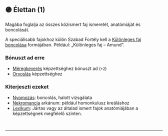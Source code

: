 ## 🟣 Élettan (1)

Magába foglalja az összes közismert faj ismeretét, anatómiáját és boncolását.

A speciálisabb fajokhoz külön Szabad Fortély kell a [Különleges faj boncolása](../fortelyok.szabad/kulonleges_faj_boncolasa.md) formájában. Például: „Különleges faj – Amund”.

### Bónuszt ad erre

- [Méregkeverés](../kepzettsegek.primer.altalanos/meregkeveres.md) képzettséghez bónuszt ad (`+2`)
- [Orvoslás](../kepzettsegek.primer.altalanos/orvoslas.md) képzettséghez
### Kiterjeszti ezeket

- [Nyomozás](../kepzettsegek.primer.altalanos/nyomozas.md): boncolás, halott vizsgálata
- [Nekromancia](../kepzettsegek.primer.arkanumok/nekromancia.md) arkánum: például homonkulusz kreáláshoz
- [Lexikum](../kepzettsegek.szekunder/lexikum.md): Jártas vagy az általad ismert fajok anatómiájában a képzettségnek megfelelő szinten.

<br />

---
